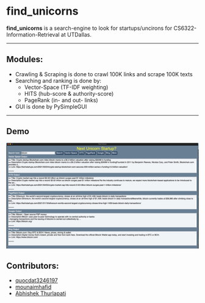 # find_unicorns
**find_unicorns** is a search-engine to look for startups/uncirons for CS6322-Information-Retrieval at UTDallas. 

---

## Modules:
- Crawling & Scraping is done to crawl 100K links and scrape 100K texts
- Searching and ranking is done by:
	- Vector-Space (TF-IDF weighting)
	- HITS (hub-score & authority-score)
	- PageRank (in- and out- links) 
- GUI is done by PySimpleGUI

---

## Demo
![](./demo.png)

## Contributors:
- [quocdat3246197](https://github.com/quocdat32461997)
- [mounaimhafid](https://github.com/mounaimhafid)
- [Abhishek Thurlapati](https://github.com/aThurlapati)
